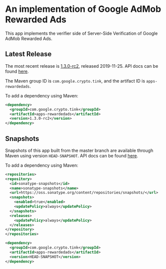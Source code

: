 # An implementation of Google AdMob Rewarded Ads

This app implements the verifier side of Server-Side Verification of Google
AdMob Rewarded Ads.

## Latest Release

The most recent release is
[1.3.0-rc2](https://github.com/google/tink/releases/tag/v1.3.0-rc2), released
2019-11-25. API docs can be found
[here](https://google.github.com/tink/javadoc/apps-rewardedads/1.3.0-rc2).

The Maven group ID is `com.google.crypto.tink`, and the artifact ID is
`apps-rewardedads`.

To add a dependency using Maven:

```xml
<dependency>
  <groupId>com.google.crypto.tink</groupId>
  <artifactId>apps-rewardedads</artifactId>
  <version>1.3.0-rc2</version>
</dependency>
```

## Snapshots

Snapshots of this app built from the master branch are available through Maven
using version `HEAD-SNAPSHOT`. API docs can be found
[here](https://google.github.com/tink/javadoc/apps-rewardedads/HEAD-SNAPSHOT).

To add a dependency using Maven:

```xml
<repositories>
<repository>
  <id>sonatype-snapshots</id>
  <name>sonatype-snapshots</name>
  <url>https://oss.sonatype.org/content/repositories/snapshots/</url>
  <snapshots>
    <enabled>true</enabled>
    <updatePolicy>always</updatePolicy>
  </snapshots>
  <releases>
    <updatePolicy>always</updatePolicy>
  </releases>
</repository>
</repositories>

<dependency>
  <groupId>com.google.crypto.tink</groupId>
  <artifactId>apps-rewardedads</artifactId>
  <version>HEAD-SNAPSHOT</version>
</dependency>
```
